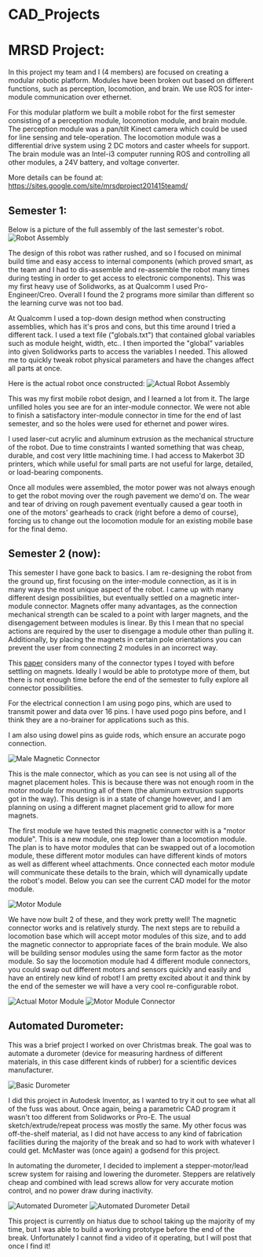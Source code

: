 # CAD_Projects


MRSD Project:
=============

In this project my team and I (4 members) are focused on creating a modular robotic platform. Modules have been broken out based on different functions, such as perception, locomotion, and brain. We use ROS for inter-module communication over ethernet.

For this modular platform we built a mobile robot for the first semester consisting of a perception module, locomotion module, and brain module. The perception module was a pan/tilt Kinect camera which could be used for line sensing and tele-operation. The locomotion module was a differential drive system using 2 DC motors and caster wheels for support. The brain module was an Intel-i3 computer running ROS and controlling all other modules, a 24V battery, and voltage converter.

More details can be found at:
https://sites.google.com/site/mrsdproject201415teamd/

Semester 1:
-----------

Below is a picture of the full assembly of the last semester's robot.
![Robot Assembly](/Images/MRSD_Semester_1_Full_Assembly.PNG "Robot Assembly")

The design of this robot was rather rushed, and so I focused on minimal build time and easy access to internal components (which proved smart, as the team and I had to dis-assemble and re-assemble the robot many times during testing in order to get access to electronic components). This was my first heavy use of Solidworks, as at Qualcomm I used Pro-Engineer/Creo. Overall I found the 2 programs more similar than different so the learning curve was not too bad.

At Qualcomm I used a top-down design method when constructing assemblies, which has it's pros and cons, but this time around I tried a different tack. I used a text file ("globals.txt") that contained global variables such as module height, width, etc.. I then imported the "global" variables into given Solidworks parts to access the variables I needed. This allowed me to quickly tweak robot physical parameters and have the changes affect all parts at once.

Here is the actual robot once constructed:
![Actual Robot Assembly](/Images/MRSD_Semester_1_Actual_Assembly.JPG "Actual Robot Assembly")

This was my first mobile robot design, and I learned a lot from it. The large unfilled holes you see are for an inter-module connector. We were not able to finish a satisfactory inter-module connector in time for the end of last semester, and so the holes were used for ethernet and power wires.

I used laser-cut acrylic and aluminum extrusion as the mechanical structure of the robot. Due to time constraints I wanted something that was cheap, durable, and cost very little machining time. I had access to Makerbot 3D printers, which while useful for small parts are not useful for large, detailed, or load-bearing components.

Once all modules were assembled, the motor power was not always enough to get the robot moving over the rough pavement we demo'd on. The wear and tear of driving on rough pavement eventually caused a gear tooth in one of the motors' gearheads to crack (right before a demo of course), forcing us to change out the locomotion module for an existing mobile base for the final demo.


Semester 2 (now):
-----------------

This semester I have gone back to basics. I am re-designing the robot from the ground up, first focusing on the inter-module connection, as it is in many ways the most unique aspect of the robot. I came up with many different design possibilities, but eventually settled on a magnetic inter-module connector. Magnets offer many advantages, as the connection mechanical strength can be scaled to a point with larger magnets, and the disengagement between modules is linear. By this I mean that no special actions are required by the user to disengage a module other than pulling it. Additionally, by placing the magnets in certain pole orientations you can prevent the user from connecting 2 modules in an incorrect way.

This [paper](http://cba.mit.edu/docs/theses/10.06.knaian.pdf) considers many of the connector types I toyed with before settling on magnets. Ideally I would be able to prototype more of them, but there is not enough time before the end of the semester to fully explore all connector possibilities.

For the electrical connection I am using pogo pins, which are used to transmit power and data over 16 pins. I have used pogo pins before, and I think they are a no-brainer for applications such as this.

I am also using dowel pins as guide rods, which ensure an accurate pogo connection.

![Male Magnetic Connector](/Images/MRSD_Semester_2_Male_Magnetic_Connector.PNG "Male Magnetic Connector")

This is the male connector, which as you can see is not using all of the magnet placement holes. This is because there was not enough room in the motor module for mounting all of them (the aluminum extrusion supports got in the way). This design is in a state of change however, and I am planning on using a different magnet placement grid to allow for more magnets.

The first module we have tested this magnetic connector with is a "motor module". This is a new module, one step lower than a locomotion module. The plan is to have motor modules that can be swapped out of a locomotion module, these different motor modules can have different kinds of motors as well as different wheel attachments. Once connected each motor module will communicate these details to the brain, which will dynamically update the robot's model. Below you can see the current CAD model for the motor module.

![Motor Module](/Images/MRSD_Semester_2_Motor_Module.PNG "Motor Module")

We have now built 2 of these, and they work pretty well! The magnetic connector works and is relatively sturdy. The next steps are to rebuild a locomotion base which will accept motor modules of this size, and to add the magnetic connector to appropriate faces of the brain module. We also will be building sensor modules using the same form factor as the motor module. So say the locomotion module had 4 different module connectors, you could swap out different motors and sensors quickly and easily and have an entirely new kind of robot! I am pretty excited about it and think by the end of the semester we will have a very cool re-configurable robot.

![Actual Motor Module](/Images/MRSD_Semester_2_Actual_Motor_Module.JPG "Actual Motor Module")
![Motor Module Connector](/Images/MRSD_Semester_2_Actual_Magnetic_Connector.JPG "Motor Module Connector")



Automated Durometer:
--------------------

This was a brief project I worked on over Christmas break. The goal was to automate a durometer (device for measuring hardness of different materials, in this case different kinds of rubber) for a scientific devices manufacturer.

![Basic Durometer](/Images/Durometer_Manual_Assembly.PNG "Basic Durometer")

I did this project in Autodesk Inventor, as I wanted to try it out to see what all of the fuss was about. Once again, being a parametric CAD program it wasn't too different from Solidworks or Pro-E. The usual sketch/extrude/repeat process was mostly the same. My other focus was off-the-shelf material, as I did not have access to any kind of fabrication facilities during the majority of the break and so had to work with whatever I could get. McMaster was (once again) a godsend for this project.

In automating the durometer, I decided to implement a stepper-motor/lead screw system for raising and lowering the durometer. Steppers are relatively cheap and combined with lead screws allow for very accurate motion control, and no power draw during inactivity.

![Automated Durometer](/Images/Durometer_Stepper_Assembly_Labeled.png "Automated Durometer")
![Automated Durometer Detail](/Images/Durometer_Detail_View.png "Automated Durometer Detail")

This project is currently on hiatus due to school taking up the majority of my time, but I was able to build a working prototype before the end of the break. Unfortunately I cannot find a video of it operating, but I will post that once I find it!